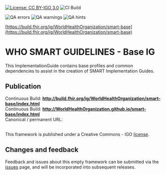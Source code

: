 [![License: CC BY-IGO 3.0](https://licensebuttons.net/l/by-nc/3.0/igo/80x15.png)](https://creativecommons.org/licenses/by/3.0/igo)
![CI Build](https://img.shields.io/github/actions/workflow/status/WorldHealthOrganization/smart-base/ghbuild.yml)  
  

![QA errors](https://img.shields.io/badge/dynamic/json?url=https%3A%2F%2Fworldhealthorganization.github.io%2Fsmart-base%2Fqa.json&query=%24.errs&logoColor=red&label=QA%20errors&color=yellow)
![QA warnings](https://img.shields.io/badge/dynamic/json?url=https%3A%2F%2Fworldhealthorganization.github.io%2Fsmart-base%2Fqa.json&query=%24.warnings&logoColor=orange&label=QA%20warnings&color=yellow)
![QA hints](https://img.shields.io/badge/dynamic/json?url=https%3A%2F%2Fworldhealthorganization.github.io%2Fsmart-base%2Fqa.json&query=%24.hints&logoColor=yellow&label=QA%20hints&color=yellow)

[https://build.fhir.org/ig/WorldHealthOrganization/smart-base](https://build.fhir.org/ig/WorldHealthOrganization/smart-base)

# WHO SMART GUIDELINES - Base IG
 
This ImplementationGuide contains base profiles and common dependencies to assist in the creation of SMART Implementation Guides. 

## Publication
Continuous Build: __http://build.fhir.org/ig/WorldHealthOrganization/smart-base/index.html__  
Continuous Build: __http://WorldHealthOrganization.github.io/smart-base/index.html__  
Canonical / permanent URL: 
<br> </br>


This framework is published under a Creative Commons - IGO [license](LICENSE.md).

## Changes and feedback

Feedback and issues about this empty framework can be submitted via the [issues](issues) page, and will be incorporated into subsequent releases.
